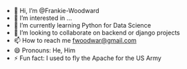 - 👋 Hi, I’m @Frankie-Woodward
- 👀 I’m interested in ...
- 🌱 I’m currently learning Python for Data Science 
- 💞️ I’m looking to collaborate on backend or django projects
- 📫 How to reach me fwoodwar@gmail.com
- 😄 Pronouns: He, Him
- ⚡ Fun fact: I used to fly the Apache for the US Army

<!---
Frankie-Woodward/Frankie-Woodward is a ✨ special ✨ repository because its `README.md` (this file) appears on your GitHub profile.
You can click the Preview link to take a look at your changes.
--->
